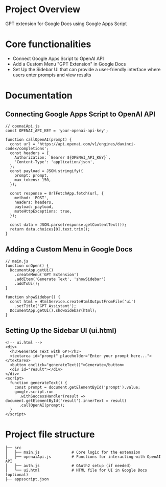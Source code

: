 # Project Overview
GPT extension for Google Docs using Google Apps Script

# Core functionalities
- Connect Google Apps Script to OpenAI API
- Add a Custom Menu "GPT Extension" in Google Docs
- Set Up the Sidebar UI that can provide a user-friendly interface where users enter prompts and view results

# Documentation

## Connecting Google Apps Script to OpenAI API
```
// openaiApi.js
const OPENAI_API_KEY = 'your-openai-api-key';

function callOpenAI(prompt) {
  const url = 'https://api.openai.com/v1/engines/davinci-codex/completions';
  const headers = {
    Authorization: `Bearer ${OPENAI_API_KEY}`,
    'Content-Type': 'application/json',
  };
  const payload = JSON.stringify({
    prompt: prompt,
    max_tokens: 150,
  });

  const response = UrlFetchApp.fetch(url, {
    method: 'POST',
    headers: headers,
    payload: payload,
    muteHttpExceptions: true,
  });

  const data = JSON.parse(response.getContentText());
  return data.choices[0].text.trim();
}
```

## Adding a Custom Menu in Google Docs
```
// main.js
function onOpen() {
  DocumentApp.getUi()
    .createMenu('GPT Extension')
    .addItem('Generate Text', 'showSidebar')
    .addToUi();
}

function showSidebar() {
  const html = HtmlService.createHtmlOutputFromFile('ui')
    .setTitle('GPT Assistant');
  DocumentApp.getUi().showSidebar(html);
}
```

## Setting Up the Sidebar UI (ui.html)
```
<!-- ui.html -->
<div>
  <h3>Generate Text with GPT</h3>
  <textarea id="prompt" placeholder="Enter your prompt here..."></textarea>
  <button onclick="generateText()">Generate</button>
  <div id="result"></div>
</div>
<script>
  function generateText() {
    const prompt = document.getElementById('prompt').value;
    google.script.run
      .withSuccessHandler(result => document.getElementById('result').innerText = result)
      .callOpenAI(prompt);
  }
</script>
```

# Project file structure
```
├── src
│   ├── main.js              # Core logic for the extension
│   ├── openaiApi.js         # Functions for interacting with OpenAI API
│   ├── auth.js              # OAuth2 setup (if needed)
│   └── ui.html              # HTML file for UI in Google Docs (optional)
├── appsscript.json  
```
